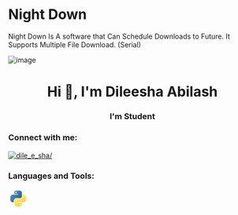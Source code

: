 # Night Down

Night Down Is A software that Can Schedule Downloads to Future.
It Supports Multiple File Download. (Serial) 





![image](https://user-images.githubusercontent.com/94125793/191311198-b915598e-e486-4f6e-8b74-dfc00e8243d0.png)
<h1 align="center">Hi 👋, I'm Dileesha Abilash</h1>
<h3 align="center">I'm Student</h3>

<h3 align="left">Connect with me:</h3>
<p align="left">
<a href="https://instagram.com/dile_e_sha/" target="blank"><img align="center" src="https://raw.githubusercontent.com/rahuldkjain/github-profile-readme-generator/master/src/images/icons/Social/instagram.svg" alt="dile_e_sha/" height="30" width="40" /></a>
</p>

<h3 align="left">Languages and Tools:</h3>
<p align="left"> <a href="https://www.python.org" target="_blank" rel="noreferrer"> <img src="https://raw.githubusercontent.com/devicons/devicon/master/icons/python/python-original.svg" alt="python" width="40" height="40"/> </a> </p>
